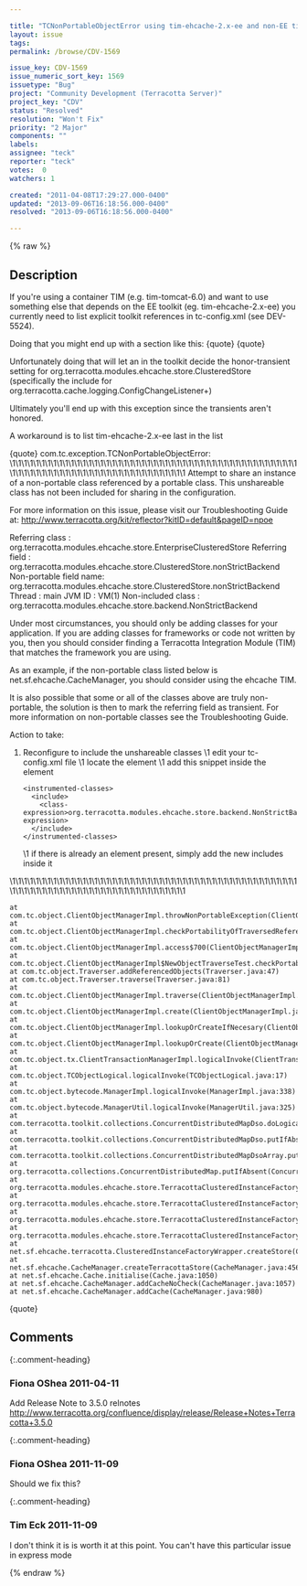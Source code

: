 ```yaml
---

title: "TCNonPortableObjectError using tim-ehcache-2.x-ee and non-EE tims"
layout: issue
tags: 
permalink: /browse/CDV-1569

issue_key: CDV-1569
issue_numeric_sort_key: 1569
issuetype: "Bug"
project: "Community Development (Terracotta Server)"
project_key: "CDV"
status: "Resolved"
resolution: "Won't Fix"
priority: "2 Major"
components: ""
labels: 
assignee: "teck"
reporter: "teck"
votes:  0
watchers: 1

created: "2011-04-08T17:29:27.000-0400"
updated: "2013-09-06T16:18:56.000-0400"
resolved: "2013-09-06T16:18:56.000-0400"

---
```




{% raw %}



## Description

<div markdown="1" class="description">

If you're using a container TIM (e.g. tim-tomcat-6.0) and want to use something else that depends on the EE toolkit (eg. tim-ehcache-2.x-ee) you currently need to list explicit toolkit references in tc-config.xml (see DEV-5524). 

Doing that you might end up with a <modules> section like this:
{quote}
    <modules>
      <module name="tim-tomcat-6.0" version="2.2.2"/>
      <module name="tim-ehcache-2.x-ee" version="1.7.0"/>
      <module group-id="org.terracotta.toolkit" name="terracotta-toolkit-1.2" version="3.0.0"/>
      <module group-id="org.terracotta.toolkit" name="terracotta-toolkit-1.2-ee" version="3.0.0"/>
    </modules>
{quote}

Unfortunately doing that will let an <include> in the toolkit decide the honor-transient setting for org.terracotta.modules.ehcache.store.ClusteredStore (specifically the include for  org.terracotta.cache.logging.ConfigChangeListener+) 

Ultimately you'll end up with this exception since the transients aren't honored. 

A workaround is to list tim-ehcache-2.x-ee last in the <modules> list

{quote}
com.tc.exception.TCNonPortableObjectError: 
\1\1\1\1\1\1\1\1\1\1\1\1\1\1\1\1\1\1\1\1\1\1\1\1\1\1\1\1\1\1\1\1\1\1\1\1\1\1\1\1\1\1\1\1\1\1\1\1\1\1\1\1\1\1\1\1\1\1\1\1\1\1\1\1\1\1\1\1\1\1\1\1\1\1\1\1\1\1\1
Attempt to share an instance of a non-portable class referenced by a portable class. This
unshareable class has not been included for sharing in the configuration.

For more information on this issue, please visit our Troubleshooting Guide at:
http://www.terracotta.org/kit/reflector?kitID=default&pageID=npoe

Referring class        : org.terracotta.modules.ehcache.store.EnterpriseClusteredStore
Referring field        : org.terracotta.modules.ehcache.store.ClusteredStore.nonStrictBackend
Non-portable field name: org.terracotta.modules.ehcache.store.ClusteredStore.nonStrictBackend
Thread                 : main
JVM ID                 : VM(1)
Non-included class     : org.terracotta.modules.ehcache.store.backend.NonStrictBackend

Under most circumstances, you should only be adding classes for your
application. If you are adding classes for frameworks or code not written by
you, then you should consider finding a Terracotta Integration Module (TIM)
that matches the framework you are using.

As an example, if the non-portable class listed below is
net.sf.ehcache.CacheManager, you should consider using the ehcache TIM.

It is also possible that some or all of the classes above are truly
non-portable, the solution is then to mark the referring field as transient.
For more information on non-portable classes see the Troubleshooting Guide.

Action to take:

1) Reconfigure to include the unshareable classes
   \1 edit your tc-config.xml file
   \1 locate the <dso> element
   \1 add this snippet inside the <dso> element

       <instrumented-classes>
         <include>
           <class-expression>org.terracotta.modules.ehcache.store.backend.NonStrictBackend</class-expression>
         </include>
       </instrumented-classes>

   \1 if there is already an <instrumented-classes> element present, simply add
     the new includes inside it

\1\1\1\1\1\1\1\1\1\1\1\1\1\1\1\1\1\1\1\1\1\1\1\1\1\1\1\1\1\1\1\1\1\1\1\1\1\1\1\1\1\1\1\1\1\1\1\1\1\1\1\1\1\1\1\1\1\1\1\1\1\1\1\1\1\1\1\1\1\1\1\1\1\1\1\1\1\1\1

	at com.tc.object.ClientObjectManagerImpl.throwNonPortableException(ClientObjectManagerImpl.java:798)
	at com.tc.object.ClientObjectManagerImpl.checkPortabilityOfTraversedReference(ClientObjectManagerImpl.java:689)
	at com.tc.object.ClientObjectManagerImpl.access$700(ClientObjectManagerImpl.java:84)
	at com.tc.object.ClientObjectManagerImpl$NewObjectTraverseTest.checkPortability(ClientObjectManagerImpl.java:1071)
	at com.tc.object.Traverser.addReferencedObjects(Traverser.java:47)
	at com.tc.object.Traverser.traverse(Traverser.java:81)
	at com.tc.object.ClientObjectManagerImpl.traverse(ClientObjectManagerImpl.java:962)
	at com.tc.object.ClientObjectManagerImpl.create(ClientObjectManagerImpl.java:307)
	at com.tc.object.ClientObjectManagerImpl.lookupOrCreateIfNecesary(ClientObjectManagerImpl.java:354)
	at com.tc.object.ClientObjectManagerImpl.lookupOrCreate(ClientObjectManagerImpl.java:335)
	at com.tc.object.tx.ClientTransactionManagerImpl.logicalInvoke(ClientTransactionManagerImpl.java:511)
	at com.tc.object.TCObjectLogical.logicalInvoke(TCObjectLogical.java:17)
	at com.tc.object.bytecode.ManagerImpl.logicalInvoke(ManagerImpl.java:338)
	at com.tc.object.bytecode.ManagerUtil.logicalInvoke(ManagerUtil.java:325)
	at com.terracotta.toolkit.collections.ConcurrentDistributedMapDso.doLogicalPut(ConcurrentDistributedMapDso.java:158)
	at com.terracotta.toolkit.collections.ConcurrentDistributedMapDso.putIfAbsent(ConcurrentDistributedMapDso.java:508)
	at com.terracotta.toolkit.collections.ConcurrentDistributedMapDsoArray.putIfAbsent(ConcurrentDistributedMapDsoArray.java:176)
	at org.terracotta.collections.ConcurrentDistributedMap.putIfAbsent(ConcurrentDistributedMap.java:144)
	at org.terracotta.modules.ehcache.store.TerracottaClusteredInstanceFactory.getOrCreateStoreInternal(TerracottaClusteredInstanceFactory.java:244)
	at org.terracotta.modules.ehcache.store.TerracottaClusteredInstanceFactory.getOrCreateStore(TerracottaClusteredInstanceFactory.java:229)
	at org.terracotta.modules.ehcache.store.TerracottaClusteredInstanceFactory.getOrCreateStore(TerracottaClusteredInstanceFactory.java:122)
	at org.terracotta.modules.ehcache.store.TerracottaClusteredInstanceFactory.createStore(TerracottaClusteredInstanceFactory.java:116)
	at net.sf.ehcache.terracotta.ClusteredInstanceFactoryWrapper.createStore(ClusteredInstanceFactoryWrapper.java:81)
	at net.sf.ehcache.CacheManager.createTerracottaStore(CacheManager.java:456)
	at net.sf.ehcache.Cache.initialise(Cache.java:1050)
	at net.sf.ehcache.CacheManager.addCacheNoCheck(CacheManager.java:1057)
	at net.sf.ehcache.CacheManager.addCache(CacheManager.java:980)
{quote}

</div>

## Comments


{:.comment-heading}
### **Fiona OShea** <span class="date">2011-04-11</span>

<div markdown="1" class="comment">

Add Release Note to 3.5.0 relnotes
http://www.terracotta.org/confluence/display/release/Release+Notes+Terracotta+3.5.0

</div>


{:.comment-heading}
### **Fiona OShea** <span class="date">2011-11-09</span>

<div markdown="1" class="comment">

Should we fix this?

</div>


{:.comment-heading}
### **Tim Eck** <span class="date">2011-11-09</span>

<div markdown="1" class="comment">

I don't think it is is worth it at this point. You can't have this particular issue in express mode


</div>



{% endraw %}

